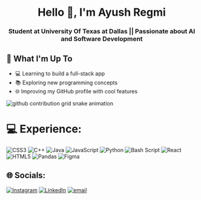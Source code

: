 <!--**ayushreg/ayushreg** is a ✨ _special_ ✨ repository because its `README.md` (this file) appears on your GitHub profile.-->
<h1 align="center">Hello 👋, I'm Ayush Regmi</h1>
<h3 align="center">Student at University Of Texas at Dallas || Passionate about AI and Software Development</h3>


## 🚀 What I'm Up To

- 💻 Learning to build a full-stack app  
- 📚 Exploring new programming concepts  
- 🌐 Improving my GitHub profile with cool features  

<!-- Snake Game -->
<picture>
  <source media="(prefers-color-scheme: dark)" srcset="https://raw.githubusercontent.com/ayushreg/ayushreg/output/github-contribution-grid-snake-dark.svg">
  <source media="(prefers-color-scheme: light)" srcset="https://raw.githubusercontent.com/ayushreg/ayushreg/output/github-contribution-grid-snake.svg">
  <img alt="github contribution grid snake animation" src="https://raw.githubusercontent.com/platane/ayushreg/output/github-contribution-grid-snake.svg">
</picture>


# 💻 Experience:
![CSS3](https://img.shields.io/badge/css3-%231572B6.svg?style=for-the-badge&logo=css3&logoColor=white) ![C++](https://img.shields.io/badge/c++-%2300599C.svg?style=for-the-badge&logo=c%2B%2B&logoColor=white) ![Java](https://img.shields.io/badge/java-%23ED8B00.svg?style=for-the-badge&logo=openjdk&logoColor=white) ![JavaScript](https://img.shields.io/badge/javascript-%23323330.svg?style=for-the-badge&logo=javascript&logoColor=%23F7DF1E) ![Python](https://img.shields.io/badge/python-3670A0?style=for-the-badge&logo=python&logoColor=ffdd54) ![Bash Script](https://img.shields.io/badge/bash_script-%23121011.svg?style=for-the-badge&logo=gnu-bash&logoColor=white) ![React](https://img.shields.io/badge/react-%2320232a.svg?style=for-the-badge&logo=react&logoColor=%2361DAFB) ![HTML5](https://img.shields.io/badge/html5-%23E34F26.svg?style=for-the-badge&logo=html5&logoColor=white) ![Pandas](https://img.shields.io/badge/pandas-%23150458.svg?style=for-the-badge&logo=pandas&logoColor=white) ![Figma](https://img.shields.io/badge/figma-%23F24E1E.svg?style=for-the-badge&logo=figma&logoColor=white)

## 🌐 Socials:
[![Instagram](https://img.shields.io/badge/Instagram-%23E4405F.svg?logo=Instagram&logoColor=white)](https://instagram.com/ayush_regmii) [![LinkedIn](https://img.shields.io/badge/LinkedIn-%230077B5.svg?logo=linkedin&logoColor=white)](https://linkedin.com/in/ayushregmi) [![email](https://img.shields.io/badge/Email-D14836?logo=gmail&logoColor=white)](mailto:ayushregmi15@gmail.com) 
